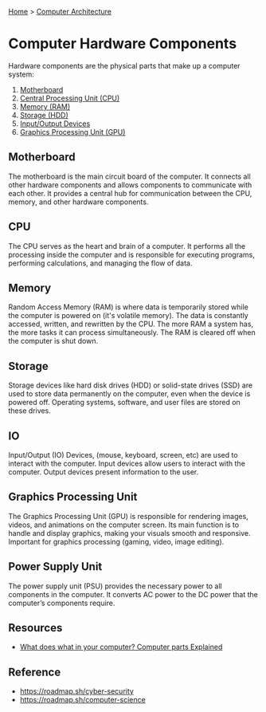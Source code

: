 [Home](../../README.md) > [Computer Architecture](./README.md)

# Computer Hardware Components

Hardware components are the physical parts that make up a computer system:
1. [Motherboard](#motherboard)
1. [Central Processing Unit (CPU)](#cpu)
1. [Memory (RAM)](#memory)
1. [Storage (HDD)](#storage)
1. [Input/Output Devices](#io)
1. [Graphics Processing Unit (GPU)](#graphics-processing-unit)


## Motherboard

The motherboard is the main circuit board of the computer. It connects all other hardware components and allows components to communicate with each other. It provides a central hub for communication between the CPU, memory, and other hardware components.


## CPU

The CPU serves as the heart and brain of a computer. It performs all the processing inside the computer and is responsible for executing programs, performing calculations, and managing the flow of data.


## Memory

Random Access Memory (RAM) is where data is temporarily stored while the computer is powered on (it's volatile memory). The data is constantly accessed, written, and rewritten by the CPU. The more RAM a system has, the more tasks it can process simultaneously. The RAM is cleared off when the computer is shut down.


## Storage

Storage devices like hard disk drives (HDD) or solid-state drives (SSD) are used to store data permanently on the computer, even when the device is powered off. Operating systems, software, and user files are stored on these drives.


## IO

Input/Output (IO) Devices, (mouse, keyboard, screen, etc) are used to interact with the computer. Input devices allow users to interact with the computer. Output devices present information to the user.


## Graphics Processing Unit

The Graphics Processing Unit (GPU) is responsible for rendering images, videos, and animations on the computer screen. Its main function is to handle and display graphics, making your visuals smooth and responsive. Important for graphics processing (gaming, video, image editing).


## Power Supply Unit

The power supply unit (PSU) provides the necessary power to all components in the computer. It converts AC power to the DC power that the computer’s components require.


## Resources
- [What does what in your computer? Computer parts Explained](https://www.youtube.com/watch?v=ExxFxD4OSZ0)


## Reference
- https://roadmap.sh/cyber-security
- https://roadmap.sh/computer-science

